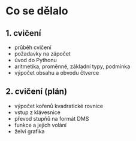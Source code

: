 # Co se dělalo

## 1. cvičení
* průběh cvičení
* požadavky na zápočet
* úvod do Pythonu
* aritmetika, proměnné, základní typy, podmínka
* výpočet obsahu a obvodu čtverce

## 2. cvičení (plán)
* výpočet kořenů kvadratické rovnice
* vstup z klávesnice
* převod stupňů na formát DMS
* funkce a jejich volání
* želví grafika